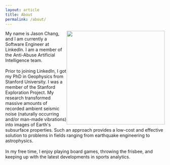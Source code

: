 ```yaml
---
layout: article
title: About
permalink: /about/
---
```


<html>
  <head>
    <title>About</title>
  </head>
  <body>
  <img style="float: right; display: inline;" alt="" src="{{ site.url }}/images/Jason_Chang_close.jpg" width="310" height="297" />
  <!--<img align="right" alt="" src="{{ site.url }}/images/jpc.jpg" />-->
   <p>
   My name is Jason Chang, and I am currently a Software Engineer at LinkedIn. I am a member of the Anti-Abuse Artificial Intelligence team.
   <br />
   <br />
   Prior to joining LinkedIn, I got my PhD in Geophysics from Stanford University. I was a member of the Stanford Exploration Project. My research transformed massive amounts of recorded ambient seismic noise (naturally occurring and/or man-made vibrations) into images of Earth's subsurface properties. Such an approach provides a low-cost and effective solution to problems in fields ranging from earthquake engineering to astrophysics.
   <br />
   <br />
   In my free time, I enjoy playing board games, throwing the frisbee, and keeping up with the latest developments in sports analytics.
   </p>
  </body>
</html>
